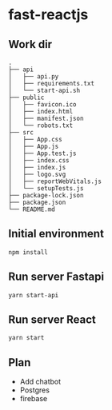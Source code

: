 # fast-reactjs


## Work dir

    .
    ├── api
    │   ├── api.py
    │   ├── requirements.txt
    │   └── start-api.sh
    ├── public
    │   ├── favicon.ico
    │   ├── index.html
    │   ├── manifest.json
    │   └── robots.txt
    ├── src
    │   ├── App.css
    │   ├── App.js
    │   ├── App.test.js
    │   ├── index.css
    │   ├── index.js
    │   ├── logo.svg
    │   ├── reportWebVitals.js
    │   └── setupTests.js
    ├── package-lock.json
    ├── package.json
    └── README.md 


## Initial environment

`npm install`

## Run server Fastapi
`yarn start-api`


## Run server React
`yarn start`

## Plan
- Add chatbot
- Postgres
- firebase
